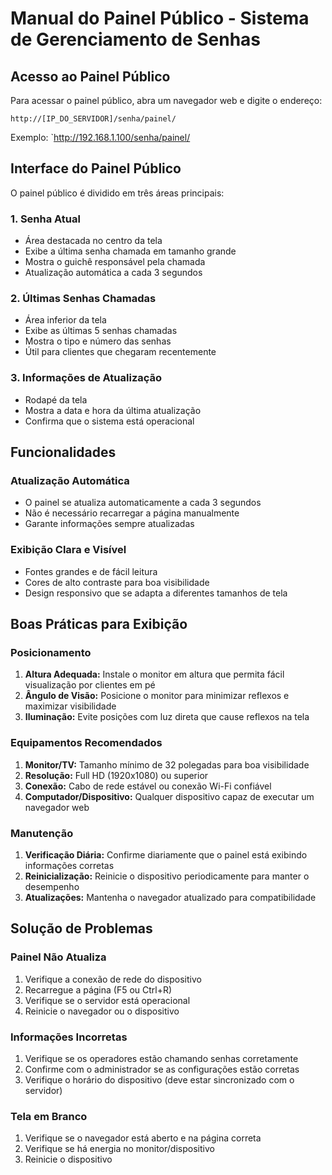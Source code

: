 # Manual do Painel Público - Sistema de Gerenciamento de Senhas

## Acesso ao Painel Público

Para acessar o painel público, abra um navegador web e digite o endereço:
```
http://[IP_DO_SERVIDOR]/senha/painel/
```

Exemplo: `http://192.168.1.100/senha/painel/

## Interface do Painel Público

O painel público é dividido em três áreas principais:

### 1. Senha Atual
- Área destacada no centro da tela
- Exibe a última senha chamada em tamanho grande
- Mostra o guichê responsável pela chamada
- Atualização automática a cada 3 segundos

### 2. Últimas Senhas Chamadas
- Área inferior da tela
- Exibe as últimas 5 senhas chamadas
- Mostra o tipo e número das senhas
- Útil para clientes que chegaram recentemente

### 3. Informações de Atualização
- Rodapé da tela
- Mostra a data e hora da última atualização
- Confirma que o sistema está operacional

## Funcionalidades

### Atualização Automática
- O painel se atualiza automaticamente a cada 3 segundos
- Não é necessário recarregar a página manualmente
- Garante informações sempre atualizadas

### Exibição Clara e Visível
- Fontes grandes e de fácil leitura
- Cores de alto contraste para boa visibilidade
- Design responsivo que se adapta a diferentes tamanhos de tela

## Boas Práticas para Exibição

### Posicionamento
1. **Altura Adequada:** Instale o monitor em altura que permita fácil visualização por clientes em pé
2. **Ângulo de Visão:** Posicione o monitor para minimizar reflexos e maximizar visibilidade
3. **Iluminação:** Evite posições com luz direta que cause reflexos na tela

### Equipamentos Recomendados
1. **Monitor/TV:** Tamanho mínimo de 32 polegadas para boa visibilidade
2. **Resolução:** Full HD (1920x1080) ou superior
3. **Conexão:** Cabo de rede estável ou conexão Wi-Fi confiável
4. **Computador/Dispositivo:** Qualquer dispositivo capaz de executar um navegador web

### Manutenção
1. **Verificação Diária:** Confirme diariamente que o painel está exibindo informações corretas
2. **Reinicialização:** Reinicie o dispositivo periodicamente para manter o desempenho
3. **Atualizações:** Mantenha o navegador atualizado para compatibilidade

## Solução de Problemas

### Painel Não Atualiza
1. Verifique a conexão de rede do dispositivo
2. Recarregue a página (F5 ou Ctrl+R)
3. Verifique se o servidor está operacional
4. Reinicie o navegador ou o dispositivo

### Informações Incorretas
1. Verifique se os operadores estão chamando senhas corretamente
2. Confirme com o administrador se as configurações estão corretas
3. Verifique o horário do dispositivo (deve estar sincronizado com o servidor)

### Tela em Branco
1. Verifique se o navegador está aberto e na página correta
2. Verifique se há energia no monitor/dispositivo
3. Reinicie o dispositivo